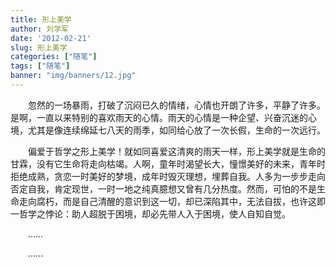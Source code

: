 ```yaml
---
title: 形上美学
author: 刘学军
date: '2012-02-21'
slug: 形上美学
categories: ["随笔"]
tags: ["随笔"]
banner: "img/banners/12.jpg"
---
```


&emsp;&emsp;忽然的一场暴雨，打破了沉闷已久的情绪，心情也开朗了许多，平静了许多。是啊，一直以来特别的喜欢雨天的心情。雨天的心情是一种企望、兴奋沉迷的心境，尤其是像连续绵延七八天的雨季，如同给心放了一次长假，生命的一次远行。

&emsp;&emsp;偏爱于哲学之形上美学！就如同喜爱这清爽的雨天一样，形上美学就是生命的甘霖，没有它生命将走向枯竭。人啊，童年时渴望长大，憧憬美好的未来，青年时拒绝成熟，贪恋一时美好的梦境，成年时毁灭理想，埋葬自我。人多为一步步走向否定自我，肯定现世，一时一地之纯真臆想又曾有几分热度。然而，可怕的不是生命走向腐朽，而是自己清醒的意识到这一切，却已深陷其中，无法自拔，也许这即一哲学之悖论：助人超脱于困境，却必先带人入于困境，使人自知自觉。

&emsp;&emsp;……

&emsp;&emsp;……
